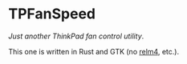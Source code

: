 # TPFanSpeed

*Just another ThinkPad fan control utility*.

This one is written in Rust and GTK (no [relm4](relm4.org), etc.).
